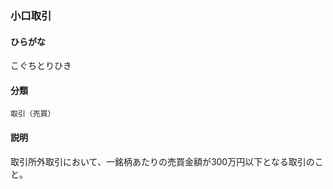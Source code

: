 <div style="display:none;">

## [あ行](securities-terms?id=あ行)
## [か行](securities-terms?id=か行)

</div>

### 小口取引

#### ひらがな

こぐちとりひき

#### 分類

`取引（売買）`

#### 説明

取引所外取引において、一銘柄あたりの売買金額が300万円以下となる取引のこと。

<div style="display:none;">

## [さ行](securities-terms?id=さ行)
## [た行](securities-terms?id=た行)
## [な行](securities-terms?id=な行)
## [は行](securities-terms?id=は行)
## [ま行](securities-terms?id=ま行)
## [や行](securities-terms?id=や行)
## [ら行](securities-terms?id=ら行)
## [わ行](securities-terms?id=わ行)
## [英数字・記号](securities-terms?id=英数字・記号)

</div>

